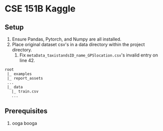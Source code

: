 # CSE 151B Kaggle
## Setup
1. Ensure Pandas, Pytorch, and Numpy are all installed.
2. Place original dataset csv's in a data directory within the project directory.
    1. Fix `metaData_taxistandsID_name_GPSlocation.csv`'s invalid entry on line 42.
```
root  
 |_ examples  
 |_ report_assets  
 ...  
 |_ data
   |_ train.csv  
   ...  
```
## Prerequisites
1. ooga booga